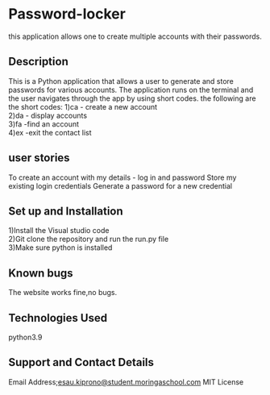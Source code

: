 # Password-locker
this application allows one to create multiple accounts with their passwords.
## Description
This is a Python application that allows a user to generate and store passwords for various accounts. The application runs on the terminal and the user navigates through the app by using short codes.
the following are the short codes:
1)ca - create a new account<br>
2)da - display accounts<br>
3)fa -find an account<br>
4)ex -exit the contact list<br>
## user stories
To create an account with my details - log in and password
Store my existing login credentials
Generate a password for a new credential
## Set up and Installation
1)Install the Visual studio code<br>
2)Git clone the repository and run the run.py file<br>
3)Make sure python is installed<br>

## Known bugs
The website works fine,no bugs.
## Technologies Used
python3.9
## Support and Contact Details
Email Address;esau.kiprono@student.moringaschool.com
MIT License